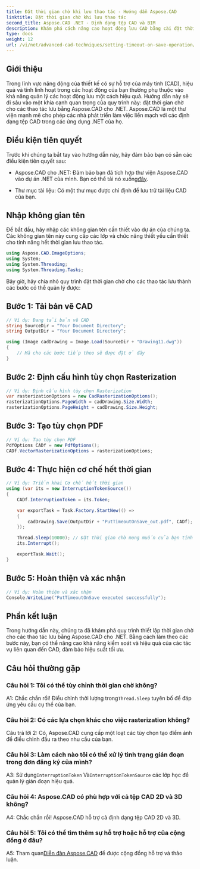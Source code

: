 ```yaml
---
title: Đặt thời gian chờ khi lưu thao tác - Hướng dẫn Aspose.CAD
linktitle: Đặt thời gian chờ khi lưu thao tác
second_title: Aspose.CAD .NET - Định dạng tệp CAD và BIM
description: Khám phá cách nâng cao hoạt động lưu CAD bằng cài đặt thời gian chờ bằng Aspose.CAD cho .NET. Tăng cường hiệu quả và khả năng kiểm soát trong các ứng dụng .NET của bạn.
type: docs
weight: 12
url: /vi/net/advanced-cad-techniques/setting-timeout-on-save-operation/
---
```

## Giới thiệu

Trong lĩnh vực năng động của thiết kế có sự hỗ trợ của máy tính (CAD), hiệu quả và tính linh hoạt trong các hoạt động của bạn thường phụ thuộc vào khả năng quản lý các hoạt động lưu một cách hiệu quả. Hướng dẫn này sẽ đi sâu vào một khía cạnh quan trọng của quy trình này: đặt thời gian chờ cho các thao tác lưu bằng Aspose.CAD cho .NET. Aspose.CAD là một thư viện mạnh mẽ cho phép các nhà phát triển làm việc liền mạch với các định dạng tệp CAD trong các ứng dụng .NET của họ.

## Điều kiện tiên quyết

Trước khi chúng ta bắt tay vào hướng dẫn này, hãy đảm bảo bạn có sẵn các điều kiện tiên quyết sau:

-  Aspose.CAD cho .NET: Đảm bảo bạn đã tích hợp thư viện Aspose.CAD vào dự án .NET của mình. Bạn có thể tải nó xuống[đây](https://releases.aspose.com/cad/net/).

- Thư mục tài liệu: Có một thư mục được chỉ định để lưu trữ tài liệu CAD của bạn.

## Nhập không gian tên

Để bắt đầu, hãy nhập các không gian tên cần thiết vào dự án của chúng ta. Các không gian tên này cung cấp các lớp và chức năng thiết yếu cần thiết cho tính năng hết thời gian lưu thao tác.

```csharp
using Aspose.CAD.ImageOptions;
using System;
using System.Threading;
using System.Threading.Tasks;
```

Bây giờ, hãy chia nhỏ quy trình đặt thời gian chờ cho các thao tác lưu thành các bước có thể quản lý được:

## Bước 1: Tải bản vẽ CAD

```csharp
// Ví dụ: Đang tải bản vẽ CAD
string SourceDir = "Your Document Directory";
string OutputDir = "Your Document Directory";

using (Image cadDrawing = Image.Load(SourceDir + "Drawing11.dwg"))
{
    // Mã cho các bước tiếp theo sẽ được đặt ở đây
}
```

## Bước 2: Định cấu hình tùy chọn Rasterization

```csharp
// Ví dụ: Định cấu hình tùy chọn Rasterization
var rasterizationOptions = new CadRasterizationOptions();
rasterizationOptions.PageWidth = cadDrawing.Size.Width;
rasterizationOptions.PageHeight = cadDrawing.Size.Height;
```

## Bước 3: Tạo tùy chọn PDF

```csharp
// Ví dụ: Tạo tùy chọn PDF
PdfOptions CADf = new PdfOptions();
CADf.VectorRasterizationOptions = rasterizationOptions;
```

## Bước 4: Thực hiện cơ chế hết thời gian

```csharp
// Ví dụ: Triển khai Cơ chế hết thời gian
using (var its = new InterruptionTokenSource())
{
    CADf.InterruptionToken = its.Token;

    var exportTask = Task.Factory.StartNew(() =>
    {
        cadDrawing.Save(OutputDir + "PutTimeoutOnSave_out.pdf", CADf);
    });

    Thread.Sleep(10000); // Đặt thời gian chờ mong muốn của bạn tính bằng mili giây
    its.Interrupt();

    exportTask.Wait();
}
```

## Bước 5: Hoàn thiện và xác nhận

```csharp
// Ví dụ: Hoàn thiện và xác nhận
Console.WriteLine("PutTimeoutOnSave executed successfully");
```

## Phần kết luận

Trong hướng dẫn này, chúng ta đã khám phá quy trình thiết lập thời gian chờ cho các thao tác lưu bằng Aspose.CAD cho .NET. Bằng cách làm theo các bước này, bạn có thể nâng cao khả năng kiểm soát và hiệu quả của các tác vụ liên quan đến CAD, đảm bảo hiệu suất tối ưu.

## Câu hỏi thường gặp

### Câu hỏi 1: Tôi có thể tùy chỉnh thời gian chờ không?

A1: Chắc chắn rồi! Điều chỉnh thời lượng trong`Thread.Sleep` tuyên bố để đáp ứng yêu cầu cụ thể của bạn.

### Câu hỏi 2: Có các lựa chọn khác cho việc rasterization không?

Câu trả lời 2: Có, Aspose.CAD cung cấp một loạt các tùy chọn tạo điểm ảnh để điều chỉnh đầu ra theo nhu cầu của bạn.

### Câu hỏi 3: Làm cách nào tôi có thể xử lý tình trạng gián đoạn trong đơn đăng ký của mình?

 A3: Sử dụng`InterruptionToken` Và`InterruptionTokenSource` các lớp học để quản lý gián đoạn hiệu quả.

### Câu hỏi 4: Aspose.CAD có phù hợp với cả tệp CAD 2D và 3D không?

A4: Chắc chắn rồi! Aspose.CAD hỗ trợ cả định dạng tệp CAD 2D và 3D.

### Câu hỏi 5: Tôi có thể tìm thêm sự hỗ trợ hoặc hỗ trợ của cộng đồng ở đâu?

A5: Tham quan[Diễn đàn Aspose.CAD](https://forum.aspose.com/c/cad/19) để được cộng đồng hỗ trợ và thảo luận.